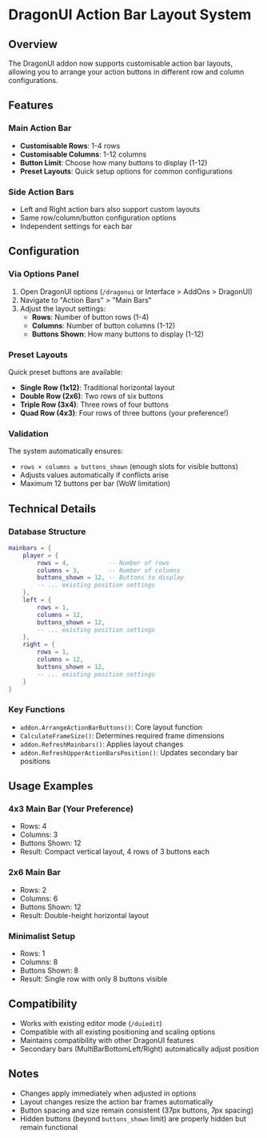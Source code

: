 # DragonUI Action Bar Layout System

## Overview
The DragonUI addon now supports customisable action bar layouts, allowing you to arrange your action buttons in different row and column configurations.

## Features

### Main Action Bar
- **Customisable Rows**: 1-4 rows
- **Customisable Columns**: 1-12 columns  
- **Button Limit**: Choose how many buttons to display (1-12)
- **Preset Layouts**: Quick setup options for common configurations

### Side Action Bars
- Left and Right action bars also support custom layouts
- Same row/column/button configuration options
- Independent settings for each bar

## Configuration

### Via Options Panel
1. Open DragonUI options (`/dragonui` or Interface > AddOns > DragonUI)
2. Navigate to "Action Bars" > "Main Bars"
3. Adjust the layout settings:
   - **Rows**: Number of button rows (1-4)
   - **Columns**: Number of button columns (1-12)
   - **Buttons Shown**: How many buttons to display (1-12)

### Preset Layouts
Quick preset buttons are available:
- **Single Row (1x12)**: Traditional horizontal layout
- **Double Row (2x6)**: Two rows of six buttons
- **Triple Row (3x4)**: Three rows of four buttons  
- **Quad Row (4x3)**: Four rows of three buttons (your preference!)

### Validation
The system automatically ensures:
- `rows × columns ≥ buttons_shown` (enough slots for visible buttons)
- Adjusts values automatically if conflicts arise
- Maximum 12 buttons per bar (WoW limitation)

## Technical Details

### Database Structure
```lua
mainbars = {
    player = {
        rows = 4,           -- Number of rows
        columns = 3,        -- Number of columns  
        buttons_shown = 12, -- Buttons to display
        -- ... existing position settings
    },
    left = {
        rows = 1,
        columns = 12,
        buttons_shown = 12,
        -- ... existing position settings
    },
    right = {
        rows = 1, 
        columns = 12,
        buttons_shown = 12,
        -- ... existing position settings
    }
}
```

### Key Functions
- `addon.ArrangeActionBarButtons()`: Core layout function
- `CalculateFrameSize()`: Determines required frame dimensions
- `addon.RefreshMainbars()`: Applies layout changes
- `addon.RefreshUpperActionBarsPosition()`: Updates secondary bar positions

## Usage Examples

### 4x3 Main Bar (Your Preference)
- Rows: 4
- Columns: 3  
- Buttons Shown: 12
- Result: Compact vertical layout, 4 rows of 3 buttons each

### 2x6 Main Bar
- Rows: 2
- Columns: 6
- Buttons Shown: 12  
- Result: Double-height horizontal layout

### Minimalist Setup
- Rows: 1
- Columns: 8
- Buttons Shown: 8
- Result: Single row with only 8 buttons visible

## Compatibility
- Works with existing editor mode (`/duiedit`)
- Compatible with all existing positioning and scaling options
- Maintains compatibility with other DragonUI features
- Secondary bars (MultiBarBottomLeft/Right) automatically adjust position

## Notes
- Changes apply immediately when adjusted in options
- Layout changes resize the action bar frames automatically
- Button spacing and size remain consistent (37px buttons, 7px spacing)
- Hidden buttons (beyond `buttons_shown` limit) are properly hidden but remain functional
